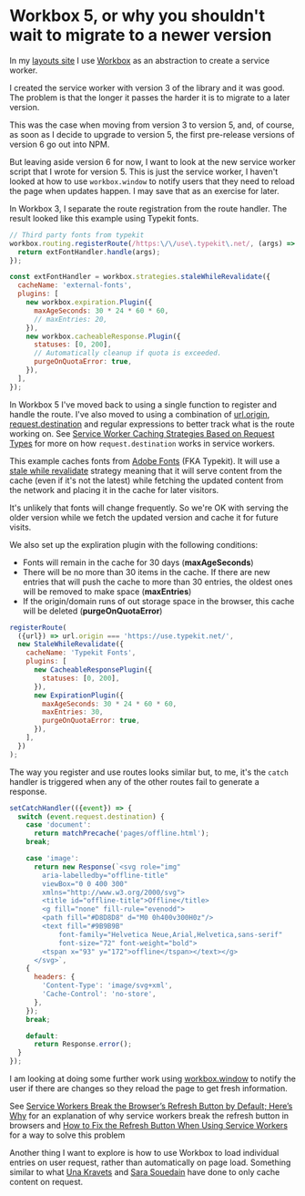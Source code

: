 # Workbox 5, or why you shouldn't wait to migrate to a newer version

In my [layouts site](https://layout-experiments.firebaseapp.com/) I use [Workbox](https://developers.google.com/web/tools/workbox/) as an abstraction to create a service worker.

I created the service worker with version 3 of the library and it was good. The problem is that the longer it passes the harder it is to migrate to a later version.

This was the case when moving from version 3 to version 5, and, of course, as soon as I decide to upgrade to version 5, the first pre-release versions of version 6 go out into NPM.

But leaving aside version 6 for now, I want to look at the new service worker script that I wrote for version 5. This is just the service worker, I haven't looked at how to use `workbox.window` to notify users that they need to reload the page when updates happen. I may save that as an exercise for later.

In Workbox 3, I separate the route registration from the route handler. The result looked like this example using Typekit fonts.

```js
// Third party fonts from typekit
workbox.routing.registerRoute(/https:\/\/use\.typekit\.net/, (args) => {
  return extFontHandler.handle(args);
});

const extFontHandler = workbox.strategies.staleWhileRevalidate({
  cacheName: 'external-fonts',
  plugins: [
    new workbox.expiration.Plugin({
      maxAgeSeconds: 30 * 24 * 60 * 60,
      // maxEntries: 20,
    }),
    new workbox.cacheableResponse.Plugin({
      statuses: [0, 200],
      // Automatically cleanup if quota is exceeded.
      purgeOnQuotaError: true,
    }),
  ],
});
```

In Workbox 5 I've moved back to using a single function to register and handle the route. I've also moved to using a combination of [url.origin](https://developer.mozilla.org/en-US/docs/Web/API/URL/origin), [request.destination](https://fetch.spec.whatwg.org/#concept-request-destination) and regular expressions to better track what is the route working on. See [Service Worker Caching Strategies Based on Request Types](http://bit.ly/2CW117e) for more on how `request.destination` works in service workers.

This example caches fonts from [Adobe Fonts](https://fonts.adobe.com/) (FKA Typekit). It will use a [stale while revalidate](https://developers.google.com/web/fundamentals/instant-and-offline/offline-cookbook#stale-while-revalidate) strategy meaning that it will serve content from the cache (even if it's not the latest) while fetching the updated content from the network and placing it in the cache for later visitors.

It's unlikely that fonts will change frequently. So we're OK with serving the older version while we fetch the updated version and cache it for future visits.

We also set up the expliration plugin with the following conditions:

* Fonts will remain in the cache for 30 days (**maxAgeSeconds**)
* There will be no more than 30 items in the cache. If there are new entries that will push the cache to more than 30 entries, the oldest ones will be removed to make space (**maxEntries**)
* If the origin/domain runs of out storage space in the browser, this cache will be deleted (**purgeOnQuotaError**)

```js
registerRoute(
  ({url}) => url.origin === 'https://use.typekit.net/',
  new StaleWhileRevalidate({
    cacheName: 'Typekit Fonts',
    plugins: [
      new CacheableResponsePlugin({
        statuses: [0, 200],
      }),
      new ExpirationPlugin({
        maxAgeSeconds: 30 * 24 * 60 * 60,
        maxEntries: 30,
        purgeOnQuotaError: true,
      }),
    ],
  })
);
```

The way you register and use routes looks similar but, to me, it's the `catch` handler is triggered when any of the other routes fail to generate a response.

```js
setCatchHandler(({event}) => {
  switch (event.request.destination) {
    case 'document':
      return matchPrecache('pages/offline.html');
    break;

    case 'image':
      return new Response(`<svg role="img"
        aria-labelledby="offline-title"
        viewBox="0 0 400 300"
        xmlns="http://www.w3.org/2000/svg">
        <title id="offline-title">Offline</title>
        <g fill="none" fill-rule="evenodd">
        <path fill="#D8D8D8" d="M0 0h400v300H0z"/>
        <text fill="#9B9B9B"
            font-family="Helvetica Neue,Arial,Helvetica,sans-serif"
            font-size="72" font-weight="bold">
        <tspan x="93" y="172">offline</tspan></text></g>
      </svg>`,
    {
      headers: {
        'Content-Type': 'image/svg+xml',
        'Cache-Control': 'no-store',
      },
    });
    break;

    default:
      return Response.error();
  }
});
```

I am looking at doing some further work using [workbox.window](https://developers.google.com/web/tools/workbox/modules/workbox-window) to notify the user if there are changes so they reload the page to get fresh information.

See [Service Workers Break the Browser’s Refresh Button by Default; Here’s Why](https://redfin.engineering/service-workers-break-the-browsers-refresh-button-by-default-here-s-why-56f9417694) for an explanation of why service workers break the refresh button in browsers and [How to Fix the Refresh Button When Using Service Workers](https://redfin.engineering/how-to-fix-the-refresh-button-when-using-service-workers-a8e27af6df68) for a way to solve this problem

Another thing I want to explore is how to use Workbox to load individual entries on user request, rather than automatically on page load. Something similar to what [Una Kravets](https://una.im/save-offline/) and [Sara Souedain](https://www.sarasoueidan.com/blog/going-offline/) have done to only cache content on request.
